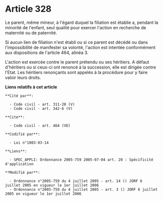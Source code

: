 # Article 328

Le parent, même mineur, à l'égard duquel la filiation est établie a, pendant la minorité de l'enfant, seul qualité pour
exercer l'action en recherche de maternité ou de paternité. 

Si aucun lien de filiation n'est établi ou si ce parent est décédé ou dans l'impossibilité de manifester sa volonté, l'action
est intentée conformément aux dispositions de l'article 464, alinéa 3.

L'action est exercée contre le parent prétendu ou ses héritiers. A défaut d'héritiers ou si ceux-ci ont renoncé à la
succession, elle est dirigée contre l'Etat. Les héritiers renonçants sont appelés à la procédure pour y faire valoir leurs
droits.

**Liens relatifs à cet article**

	**Cité par**:

	  - Code civil - art. 311-20 (V)
	  - Code civil - art. 342-6 (V)

	**Cite**:

	  - Code civil - art. 464 (VD)

	**Codifié par**:

	  - Loi n°1803-03-14

	**Liens**:

	  - SPEC_APPLI: Ordonnance 2005-759 2005-07-04 art. 20 : Spécificité d'application

	**Modifié par**:

	  - Ordonnance n°2005-759 du 4 juillet 2005 - art. 14 () JORF 6 juillet 2005 en vigueur le 1er juillet 2006
	  - Ordonnance n°2005-759 du 4 juillet 2005 - art. 3 () JORF 6 juillet 2005 en vigueur le 1er juillet 2006
